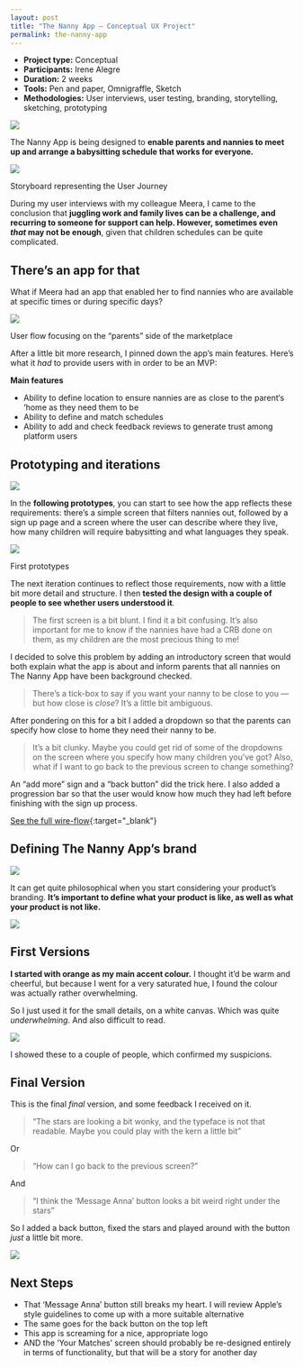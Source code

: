 ```yaml
---
layout: post
title: "The Nanny App — Conceptual UX Project"
permalink: the-nanny-app
---
```




* **Project type:** Conceptual
* **Participants:** Irene Alegre
* **Duration:** 2 weeks
* **Tools:** Pen and paper, Omnigraffle, Sketch
* **Methodologies:** User interviews, user testing, branding, storytelling, sketching, prototyping


![](images/case_studies/nanny_app/thumbnail.png)



The Nanny App is being designed to **enable
parents and nannies to meet up and arrange a babysitting schedule that works for
everyone.**

![](images/case_studies/nanny_app/story_board.png)
<figcaption>Storyboard representing the User Journey</figcaption>

During my user interviews with my colleague Meera, I came to the conclusion
that **juggling work and family lives can be a challenge, and recurring to
someone for support can help. However, sometimes even *that* may not be enough**,
given that children schedules can be quite complicated.

## There’s an app for that

What if Meera had an app that enabled her to find nannies who are available at
specific times or during specific days?

![](images/case_studies/nanny_app/user_flow.png)
<figcaption>User flow focusing on the “parents” side of the marketplace</figcaption>

After a little bit more research, I pinned down the app’s main features. Here’s
what it *had* to provide users with in order to be an MVP:

**Main features**

* Ability to define location to ensure nannies are as close to the parent‘s ’home
as they need them to be
* Ability to define and match schedules
* Ability to add and check feedback reviews to generate trust among platform users

## **Prototyping and iterations**

![](images/case_studies/nanny_app/iterations_photo.jpeg)

In the **following prototypes**, you can start to see how the app reflects these
requirements: there’s a simple screen that filters nannies out, followed by a
sign up page and a screen where the user can describe where they live, how many
children will require babysitting and what languages they speak.

![](images/case_studies/nanny_app/sketches.png)
<figcaption>First prototypes</figcaption>

The next iteration continues to reflect those requirements, now with a little
bit more detail and structure. I then **tested the design with a couple of
people to see whether users understood it**.

> The first screen is a bit blunt. I find it a bit confusing. It’s also important
> for me to know if the nannies have had a CRB done on them, as my children are
the most precious thing to me!

I decided to solve this problem by adding an introductory screen that would both
explain what the app is about and inform parents that all nannies on The Nanny
App have been background checked.

> There’s a tick-box to say if you want your nanny to be close to you — but how
> close is *close*? It’s a little bit ambiguous.

After pondering on this for a bit I added a dropdown so that the parents can specify how close to home they need
their nanny to be.

> It’s a bit clunky. Maybe you could get rid of some of the dropdowns on the
> screen where you specify how many children you’ve got? Also, what if I want to
go back to the previous screen to change something?

An “add more” sign and a “back button” did the trick here. I also added a
progression bar so that the user would know how much they had left before
finishing with the sign up process.

[See the full wire-flow](images/case_studies/nanny_app/the-nanny-app–wire-flows.pdf){:target="_blank"}

## Defining The Nanny App’s brand

![](images/case_studies/nanny_app/mood_board.png)

It can get quite philosophical when you start considering your product’s
branding. **It’s important to define what your product is like, as well as what
your product is not like.**

![](images/case_studies/nanny_app/branding.png)

## First Versions

**I started with orange as my main accent colour.** I thought it’d be warm and
cheerful, but because I went for a very saturated hue, I found the colour was
actually rather overwhelming.

So I just used it for the small details, on a white canvas. Which was quite
*underwhelming*. And also difficult to read.

![](images/case_studies/nanny_app/first_design.png)


I showed these to a couple of people, which confirmed my suspicions.
## Final Version

This is the final *final* version, and some feedback I received on it.
> “The stars are looking a bit wonky, and the typeface is not that readable. Maybe
> you could play with the kern a little bit”

Or

> “How can I go back to the previous screen?”

And

> “I think the ‘Message Anna’ button looks a bit weird right under the stars”

So I added a back button, fixed the stars and played around with the button
*just* a little bit more.


![](images/case_studies/nanny_app/second_design.png)

## Next Steps

* That ‘Message Anna’ button still breaks my heart. I will review Apple’s style
guidelines to come up with a more suitable alternative
* The same goes for the back button on the top left
* This app is screaming for a nice, appropriate logo
* AND the ‘Your Matches’ screen should probably be re-designed entirely in terms
of functionality, but that will be a story for another day
